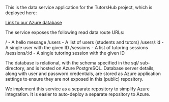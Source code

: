 This is the data service application for the TutorsHub project, which is deployed here:

[Link to our Azure database](https://calvintutorshub.azurewebsites.net/)

The service exposes the following read data route URLs:

/ - A hello message
/users - A list of users (students and tutors)
/users/:id - A single user with the given ID
/sessions - A list of tutoring sessions
/sessions/:id - A single tutoring session with the given ID

The database is relational, with the schema specified in the sql/ sub-directory, and is hosted on Azure PostgreSQL. Database server details, along with user and password credentials, are stored as Azure application settings to ensure they are not exposed in this (public) repository.

We implement this service as a separate repository to simplify Azure integration. It is easier to auto-deploy a separate repository to Azure.
